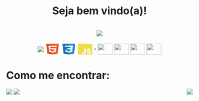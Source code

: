 <h1 align="center">Seja bem vindo(a)!</h1>
<div style="display: inline_block" align="center"><br>
  <img heigth="180em" src="https://github-readme-stats.vercel.app/api?username=tolazzi-me&show_icons=false&theme=tokyonight"/>
</div>

<div style="display: inline_block" align="center"><br>
  <img align="center" height="30" widht="40" src="https://cdn.jsdelivr.net/gh/devicons/devicon/icons/flutter/flutter-original.svg">
  <img align="center" height="30" width="40" src="https://raw.githubusercontent.com/devicons/devicon/master/icons/html5/html5-original.svg">
  <img align="center" height="30" width="40" src="https://raw.githubusercontent.com/devicons/devicon/master/icons/css3/css3-original.svg">
  <img align="center" height="30" width="40" src="https://raw.githubusercontent.com/devicons/devicon/master/icons/javascript/javascript-plain.svg">
  -
  <img align="center" height="30" width="40" src="https://cdn.jsdelivr.net/gh/devicons/devicon/icons/aftereffects/aftereffects-original.svg">
  <img align="center" height="30" width="40" src="https://cdn.jsdelivr.net/gh/devicons/devicon/icons/premierepro/premierepro-original.svg">
  <img align="center" height="30" width="40" src="https://cdn.jsdelivr.net/gh/devicons/devicon/icons/photoshop/photoshop-line.svg">
  <img align="center" height="30" width="40" src="https://cdn.jsdelivr.net/gh/devicons/devicon/icons/illustrator/illustrator-line.svg" />
</div>

<h1 style: color:bue>Como me encontrar:</h1>
<div>
  <a href="https://www.instagram.com/tolazzi.me/" target="_blank"><img src="https://img.shields.io/badge/Instagram-E4405F?style=for-the-badge&logo=instagram&logoColor=white" target="_blank" ></a>
  <a href="https://www.linkedin.com/in/saimon-tolazzi-2750a71b4/" target="_blank"><img src="https://img.shields.io/badge/LinkedIn-0077B5?style=for-the-badge&logo=linkedin&logoColor=white" target="_blank"></a>
  <a href="https://www.behance.net/saimontolazzi" target="_blank"><img src="https://cdn-icons-png.flaticon.com/512/145/145799.png" height="40" widht="50" target="_blank" align="right"></a>
 </dv>

